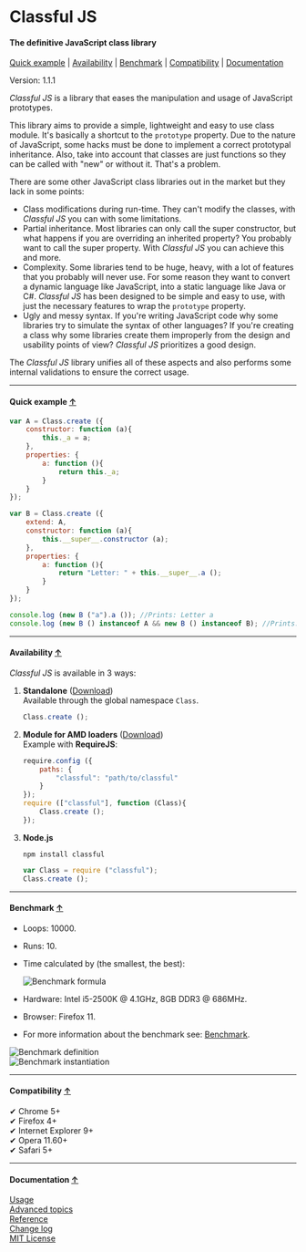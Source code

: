 <a name="start"></a>

Classful JS
===========

#### The definitive JavaScript class library ####

[Quick example](#quick-example) | [Availability](#availability) | [Benchmark](#benchmark) | [Compatibility](#compatibility) | [Documentation](#documentation) 

Version: 1.1.1

*Classful JS* is a library that eases the manipulation and usage of JavaScript prototypes.

This library aims to provide a simple, lightweight and easy to use class module. It's basically a shortcut to the `prototype` property. Due to the nature of JavaScript, some hacks must be done to implement a correct prototypal inheritance. Also, take into account that classes are just functions so they can be called with "new" or without it. That's a problem.

There are some other JavaScript class libraries out in the market but they lack in some points:

* Class modifications during run-time. They can't modify the classes, with *Classful JS* you can with some limitations.
* Partial inheritance. Most libraries can only call the super constructor, but what happens if you are overriding an inherited property? You probably want to call the super property. With *Classful JS* you can achieve this and more.
* Complexity. Some libraries tend to be huge, heavy, with a lot of features that you probably will never use. For some reason they want to convert a dynamic language like JavaScript, into a static language like Java or C#. *Classful JS* has been designed to be simple and easy to use, with just the necessary features to wrap the `prototype` property.  
* Ugly and messy syntax. If you're writing JavaScript code why some libraries try to simulate the syntax of other languages? If you're creating a class why some libraries create them improperly from the design and usability points of view? *Classful JS* prioritizes a good design.

The *Classful JS* library unifies all of these aspects and also performs some internal validations to ensure the correct usage.

***

<a name="quick-example"></a>
#### Quick example [↑](#start) ####

```javascript
var A = Class.create ({
	constructor: function (a){
		this._a = a;
	},
	properties: {
		a: function (){
			return this._a;
		}
	}
});

var B = Class.create ({
	extend: A,
	constructor: function (a){
		this.__super__.constructor (a);
	},
	properties: {
		a: function (){
			return "Letter: " + this.__super__.a ();
		}
	}
});

console.log (new B ("a").a ()); //Prints: Letter a
console.log (new B () instanceof A && new B () instanceof B); //Prints: true
```

***

<a name="availability"></a>
#### Availability [↑](#start) ####

_Classful JS_ is available in 3 ways:

1. __Standalone__  ([Download](https://github.com/Gagle/Classful-JS/blob/master/build/classful.js))  
   Available through the global namespace `Class`.

	```javascript
	Class.create ();
	```

2. __Module for AMD loaders__ ([Download](https://github.com/Gagle/Classful-JS/blob/master/build/amd/classful.js))  
   Example with __RequireJS__:

	```javascript
	require.config ({
		paths: {
			"classful": "path/to/classful"
		}
	});
	require (["classful"], function (Class){
		Class.create ();
	});
	```
3. __Node.js__

	```
	npm install classful
	```
	
	```javascript
	var Class = require ("classful");
	Class.create ();
	```

***

<a name="benchmark"></a>
#### Benchmark [↑](#start) ####

  * Loops: 10000.
  * Runs: 10.
  * Time calculated by (the smallest, the best):
    
    ![Benchmark formula](http://image.gxzone.com/images/1/e/1ef2eaa20a1.png)
  * Hardware: Intel i5-2500K @ 4.1GHz, 8GB DDR3 @ 686MHz.
  * Browser: Firefox 11.
  * For more information about the benchmark see: [Benchmark](https://github.com/Gagle/Classful-JS/blob/master/test/benchmark.html).

![Benchmark definition](http://image.gxzone.com/images/a/7/a7e4df0aee6.png)  
![Benchmark instantiation](http://image.gxzone.com/images/c/b/cb7f17b1769.png)

***

<a name="compatibility"></a>
#### Compatibility [↑](#start) ####

✔ Chrome 5+  
✔ Firefox 4+  
✔ Internet Explorer 9+  
✔ Opera 11.60+  
✔ Safari 5+

***

<a name="documentation"></a>
#### Documentation [↑](#start) ####

[Usage](https://github.com/Gagle/Classful-JS/wiki/Usage)  
[Advanced topics](https://github.com/Gagle/Classful-JS/wiki/Advanced-topics)  
[Reference](https://github.com/Gagle/Classful-JS/wiki/Reference)  
[Change log](https://github.com/Gagle/Classful-JS/wiki/Change-log)  
[MIT License](https://github.com/Gagle/Classful-JS/blob/master/LICENSE)